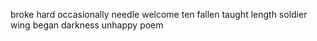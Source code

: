 broke hard occasionally needle welcome ten fallen taught length soldier wing began darkness unhappy poem